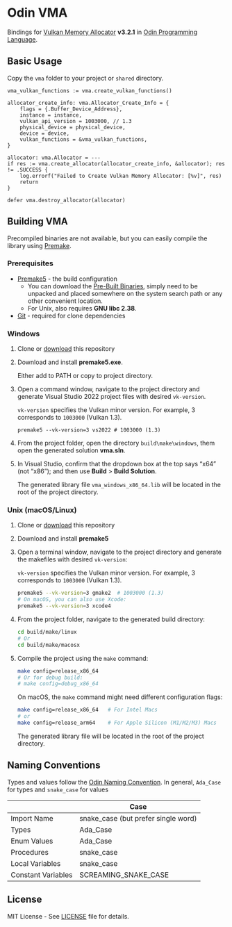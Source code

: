 # Odin VMA

Bindings for [Vulkan Memory Allocator][] **v3.2.1** in [Odin Programming Language][].

## Basic Usage

Copy the `vma` folder to your project or `shared` directory.

```odin
vma_vulkan_functions := vma.create_vulkan_functions()

allocator_create_info: vma.Allocator_Create_Info = {
    flags = {.Buffer_Device_Address},
    instance = instance,
    vulkan_api_version = 1003000, // 1.3
    physical_device = physical_device,
    device = device,
    vulkan_functions = &vma_vulkan_functions,
}

allocator: vma.Allocator = ---
if res := vma.create_allocator(allocator_create_info, &allocator); res != .SUCCESS {
    log.errorf("Failed to Create Vulkan Memory Allocator: [%v]", res)
    return
}

defer vma.destroy_allocator(allocator)
```

## Building VMA

Precompiled binaries are not available, but you can easily compile the library using
[Premake](https://premake.github.io/).

### Prerequisites

- [Premake5](https://premake.github.io) - the build configuration
  - You can download the [Pre-Built Binaries](https://premake.github.io/download), simply need
    to be unpacked and placed somewhere on the system search path or any other convenient
    location.
  - For Unix, also requires **GNU libc 2.38**.
- [Git](http://git-scm.com/downloads) - required for clone dependencies

### Windows

1. Clone or [download](https://github.com/Capati/odin-vma/archive/refs/heads/main.zip) this
   repository

2. Download and install **premake5.exe**.

    Either add to PATH or copy to project directory.

3. Open a command window, navigate to the project directory and generate Visual Studio 2022
   project files with desired `vk-version`.

    `vk-version` specifies the Vulkan minor version. For example, 3 corresponds to `1003000`
      (Vulkan 1.3).

    ```shell
    premake5 --vk-version=3 vs2022 # 1003000 (1.3)
    ```

4. From the project folder, open the directory `build\make\windows`, them open the generated
   solution **vma.sln**.

5. In Visual Studio, confirm that the dropdown box at the top says “x64” (not “x86”); and then
   use **Build** > **Build Solution**.

    The generated library file `vma_windows_x86_64.lib` will be located in the root of the
    project directory.

### Unix (macOS/Linux)

1. Clone or [download](https://github.com/Capati/odin-vma/archive/refs/heads/main.zip) this
   repository

2. Download and install **premake5**

3. Open a terminal window, navigate to the project directory and generate the makefiles with
   desired `vk-version`:

    `vk-version` specifies the Vulkan minor version. For example, 3 corresponds to `1003000`
      (Vulkan 1.3).

    ```bash
    premake5 --vk-version=3 gmake2  # 1003000 (1.3)
    # On macOS, you can also use Xcode:
    premake5 --vk-version=3 xcode4
    ```

4. From the project folder, navigate to the generated build directory:

    ```bash
    cd build/make/linux
    # Or
    cd build/make/macosx
    ```

5. Compile the project using the `make` command:

    ```bash
    make config=release_x86_64
    # Or for debug build:
    # make config=debug_x86_64
    ```

    On macOS, the `make` command might need different configuration flags:

    ```bash
    make config=release_x86_64   # For Intel Macs
    # or
    make config=release_arm64    # For Apple Silicon (M1/M2/M3) Macs
    ```

    The generated library file will be located in the root of the project directory.

## Naming Conventions

Types and values follow the [Odin Naming Convention][]. In general, `Ada_Case` for types and
`snake_case` for values

|                    | Case                                |
| ------------------ | ----------------------------------- |
| Import Name        | snake_case (but prefer single word) |
| Types              | Ada_Case                            |
| Enum Values        | Ada_Case                            |
| Procedures         | snake_case                          |
| Local Variables    | snake_case                          |
| Constant Variables | SCREAMING_SNAKE_CASE                |

## License

MIT License - See [LICENSE](./LICENSE) file for details.

[Vulkan Memory Allocator]: https://github.com/GPUOpen-LibrariesAndSDKs/VulkanMemoryAllocator
[Odin Programming Language]: https://odin-lang.org/
[Odin Naming Convention]: https://github.com/odin-lang/Odin/wiki/Naming-Convention
